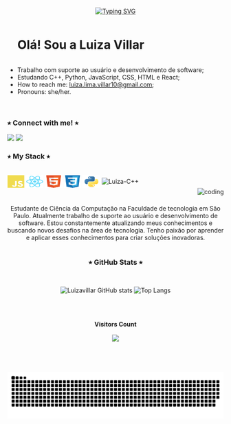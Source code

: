 <br>
<div align="center">
 <a href="https://git.io/typing-svg"><img src="https://readme-typing-svg.demolab.com?font=Fira+Code&pause=1000&color=A404F8&width=435&lines=%E2%AD%91+%E2%AD%91+%E2%9C%A6+Welcome+to+my+profile!+%E2%9C%A6+%E2%AD%91+%E2%AD%91;%E2%AD%91+%E2%AD%91+%E2%9C%A6+Bem-vindos+ao+meu+perfil!+%E2%9C%A6+%E2%AD%91+%E2%AD%91" alt="Typing SVG" /></a>
</div>

<div id="user-content-toc">
  <ul align="left">
    <summary><h1 style="display: inline-block">Olá! Sou a Luiza Villar</h1></summary>
</div>

- Trabalho com suporte ao usuário e desenvolvimento de software;
- Estudando C++, Python, JavaScript, CSS, HTML e React;
- How to reach me: luiza.lima.villar10@gmail.com;
- Pronouns: she/her.
<br>

<h3 align="left">⭑ Connect with me! ⭑</h3> 
<div> 
  <a href="https://instagram.com/digital_developer37" target="_blank"><img src="https://img.shields.io/badge/-Instagram-%23E4405F?style=for-the-badge&logo=instagram&logoColor=white" target="_blank"></a>
  <a href="https://www.linkedin.com/in/Luiza Villar" target="_blank"><img src="https://img.shields.io/badge/-LinkedIn-%230077B5?style=for-the-badge&logo=linkedin&logoColor=white" target="_blank"></a> 
</div>

<h3 align="left">⭑ My Stack ⭑</h3>
<div style="display: inline_block"><br>
  <img align="center" alt="Luiza-Js" height="30" width="40" src="https://raw.githubusercontent.com/devicons/devicon/master/icons/javascript/javascript-plain.svg">
  <img align="center" alt="Luiza-React" height="30" width="40" src="https://raw.githubusercontent.com/devicons/devicon/master/icons/react/react-original.svg">
  <img align="center" alt="Luiza-HTML" height="30" width="40" src="https://raw.githubusercontent.com/devicons/devicon/master/icons/html5/html5-original.svg">
  <img align="center" alt="Luiza-CSS" height="30" width="40" src="https://raw.githubusercontent.com/devicons/devicon/master/icons/css3/css3-original.svg">
  <img align="center" alt="Luiza-Python" height="30" width="40" src="https://raw.githubusercontent.com/devicons/devicon/master/icons/python/python-original.svg">
  <img align="center" alt="Luiza-C++" height="30" width="40" src="https://cdn.jsdelivr.net/gh/devicons/devicon@latest/icons/cplusplus/cplusplus-original.svg">   
</div>


<img align="right" alt="coding" src="https://github.com/user-attachments/assets/320f02cd-737a-4348-b1d2-c022987cea9c.gif">

 #

 <p align="center">Estudante de Ciência da Computação na Faculdade de tecnologia em São Paulo. Atualmente trabalho de suporte ao usuário e desenvolvimento de software.
Estou constantemente atualizando meus conhecimentos e buscando novos desafios na área de tecnologia. Tenho paixão por aprender e aplicar esses conhecimentos para criar soluções inovadoras.

#

<div style="text-align: center;" align="center">
 <h3 align="center">⭑ GitHub Stats ⭑</h3>
   <br>
  
![Luizavillar GitHub stats](https://github-readme-stats.vercel.app/api?username=luizavillar&show_icons=true&theme=midnight-purple)
![Top Langs](https://github-readme-stats.vercel.app/api/top-langs/?username=luizavillar&layout=compact&theme=midnight-purple)

<br>

<div align="center">
<br><p align="centre"><b>Visitors Count</b></p>  
<p align="center"><img align="center" src="https://profile-counter.glitch.me/{LuizaVillar}/count.svg" /></p> 
<br></div>

# 

<picture align="center">
  <source media="(prefers-color-scheme: dark)" srcset="https://raw.githubusercontent.com/mari4souza/mari4souza/output/github-contribution-grid-snake-dark.svg">
  <source media="(prefers-color-scheme: light)" srcset="https://raw.githubusercontent.com/mari4souza/mari4souza/output/github-contribution-grid-snake-dark.svg">
  <img align="center" alt="github contribution grid snake animation" src="https://raw.githubusercontent.com/mari4souza/mari4souza/output/github-contribution-grid-snake.svg">
</picture>


